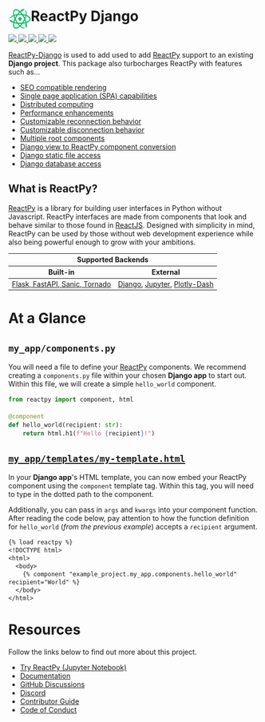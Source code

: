 # <img src="https://raw.githubusercontent.com/reactive-python/reactpy/main/branding/svg/reactpy-logo-square.svg" align="left" height="45"/> ReactPy Django

<p>
    <a href="https://github.com/reactive-python/reactpy-django/actions?query=workflow%3ATest">
        <img src="https://github.com/reactive-python/reactpy-django/workflows/Test/badge.svg?event=push">
    </a>
    <a href="https://pypi.python.org/pypi/reactpy-django">
        <img src="https://img.shields.io/pypi/v/reactpy-django.svg?label=PyPI">
    </a>
    <a href="https://github.com/reactive-python/reactpy/blob/main/LICENSE">
        <img src="https://img.shields.io/badge/License-MIT-purple.svg">
    </a>
    <a href="https://reactive-python.github.io/reactpy-django/">
        <img src="https://img.shields.io/website?down_message=offline&label=Docs&logo=read%20the%20docs&logoColor=white&up_message=online&url=https%3A%2F%2Freactive-python.github.io%2Freactpy-django%2F">
    </a>
    <a href="https://discord.gg/uNb5P4hA9X">
        <img src="https://img.shields.io/discord/1111078259854168116?label=Discord&logo=discord">
    </a>
</p>

[ReactPy-Django](https://github.com/reactive-python/reactpy-django) is used to add used to add [ReactPy](https://reactpy.dev/) support to an existing **Django project**. This package also turbocharges ReactPy with features such as...

-   [SEO compatible rendering](https://reactive-python.github.io/reactpy-django/latest/reference/settings/#reactpy_prerender)
-   [Single page application (SPA) capabilities](https://reactive-python.github.io/reactpy-django/latest/reference/router/#django-router)
-   [Distributed computing](https://reactive-python.github.io/reactpy-django/latest/reference/settings/#reactpy_default_hosts)
-   [Performance enhancements](https://reactive-python.github.io/reactpy-django/latest/reference/settings/#performance-settings)
-   [Customizable reconnection behavior](https://reactive-python.github.io/reactpy-django/latest/reference/settings/#stability-settings)
-   [Customizable disconnection behavior](https://reactive-python.github.io/reactpy-django/latest/reference/template-tag)
-   [Multiple root components](https://reactive-python.github.io/reactpy-django/latest/reference/template-tag/)
-   [Django view to ReactPy component conversion](https://reactive-python.github.io/reactpy-django/latest/reference/components/#view-to-component)
-   [Django static file access](https://reactive-python.github.io/reactpy-django/latest/reference/components/#django-css)
-   [Django database access](https://reactive-python.github.io/reactpy-django/latest/reference/hooks/#use-query)

## What is ReactPy?

[ReactPy](https://reactpy.dev/) is a library for building user interfaces in Python without Javascript. ReactPy interfaces are made from components that look and behave similar to those found in [ReactJS](https://reactjs.org/). Designed with simplicity in mind, ReactPy can be used by those without web development experience while also being powerful enough to grow with your ambitions.

<table align="center">
    <thead>
        <tr>
            <th colspan="2" style="text-align: center">Supported Backends</th>
        <tr>
            <th style="text-align: center">Built-in</th>
            <th style="text-align: center">External</th>
        </tr>
    </thead>
    <tbody>
        <tr>
        <td>
            <a href="https://reactpy.dev/docs/guides/getting-started/installing-reactpy.html#officially-supported-servers">
                Flask, FastAPI, Sanic, Tornado
            </a>
        </td>
        <td>
            <a href="https://github.com/reactive-python/reactpy-django">Django</a>,
            <a href="https://github.com/reactive-python/reactpy-jupyter">Jupyter</a>,
            <a href="https://github.com/idom-team/idom-dash">Plotly-Dash</a>
        </td>
        </tr>
    </tbody>
</table>

# At a Glance

## `my_app/components.py`

<!--py-header-start-->

You will need a file to define your [ReactPy](https://github.com/reactive-python/reactpy) components. We recommend creating a `components.py` file within your chosen **Django app** to start out. Within this file, we will create a simple `hello_world` component.

<!--py-header-end-->
<!--py-code-start-->

```python
from reactpy import component, html

@component
def hello_world(recipient: str):
    return html.h1(f"Hello {recipient}!")
```

<!--py-code-end-->

## [`my_app/templates/my-template.html`](https://docs.djangoproject.com/en/dev/topics/templates/)

<!--html-header-start-->

In your **Django app**'s HTML template, you can now embed your ReactPy component using the `component` template tag. Within this tag, you will need to type in the dotted path to the component.

Additionally, you can pass in `args` and `kwargs` into your component function. After reading the code below, pay attention to how the function definition for `hello_world` (_from the previous example_) accepts a `recipient` argument.

<!--html-code-start-->

```jinja
{% load reactpy %}
<!DOCTYPE html>
<html>
  <body>
    {% component "example_project.my_app.components.hello_world" recipient="World" %}
  </body>
</html>
```

<!--html-code-end-->

# Resources

Follow the links below to find out more about this project.

-   [Try ReactPy (Jupyter Notebook)](https://mybinder.org/v2/gh/reactive-python/reactpy-jupyter/main?urlpath=lab/tree/notebooks/introduction.ipynb)
-   [Documentation](https://reactive-python.github.io/reactpy-django)
-   [GitHub Discussions](https://github.com/reactive-python/reactpy-django/discussions)
-   [Discord](https://discord.gg/uNb5P4hA9X)
-   [Contributor Guide](https://reactive-python.github.io/reactpy-django/latest/about/code/)
-   [Code of Conduct](https://github.com/reactive-python/reactpy-django/blob/main/CODE_OF_CONDUCT.md)
